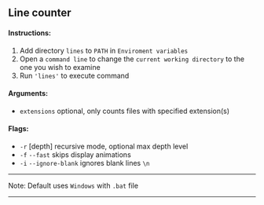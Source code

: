 ## Line counter
#### Instructions:

1. Add directory `lines` to `PATH` in `Enviroment variables`
2. Open a `command line` to change the `current working directory` to the one you wish to examine
2. Run `'lines'` to execute command

#### Arguments:

* `extensions`          optional, only counts files with specified extension(s)

#### Flags:

* `-r` [depth]          recursive mode, optional max depth level
* `-f` `--fast`         skips display animations
* `-i` `--ignore-blank` ignores blank lines `\n`

---

Note: Default uses `Windows` with `.bat` file

---